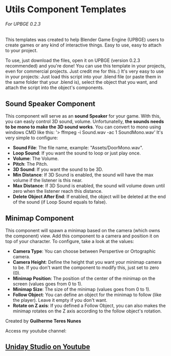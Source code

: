 # Utils Component Templates
###### For UPBGE 0.2.3
This templates was created to help Blender Game Engine (UPBGE) users to create games or any kind of interactive things. Easy to use, easy to attach to your project.

To use, just download the files, open it on UPBGE (version 0.2.3 recommended) and you're done!
You can use this template in your projects, even for commercial projects. Just credit me for this.:)
It's very easy to use in your projects: Just load this script into your .blend file (or paste them in the same folder that your .blend is), select the object that you want, and attach the script into the object's components.

## Sound Speaker Component
This component will serve as an **sound Speaker** for your game. With this, you can easly control 3D sound, volume.
Unfortunatelly, **the sounds needs to be mono to make the 3D sound works**. You can convert to mono using windows CMD like this:
'> ffmpeg -i Sound.wav -ac 1 SoundMono.wav'
It's very simple to configure:
- **Sound File**: The file name, example: "Assets/DoorMono.wav".
- **Loop Sound**: If you want the sound to loop or just play once.
- **Volume**: The Volume.
- **Pitch**: The Pitch.
- **3D Sound**: If you want the sound to be 3D.
- **Min Distance**: If 3D Sound is enabled, the sound will have the max volume if the listener is this near.
- **Max Distance**: If 3D Sound is enabled, the sound will volume down until zero when the listener reach this distance.
- **Delete Object After End**: If enabled, the object will be deleted at the end of the sound (if Loop Sound equals to false).

## Minimap Component
This component will spawn a minimap based on the camera (which owns the component) view. Add this component to a camera and position it on top of your character.
To configure, take a look at the values:
- **Camera Type**: You can choose between Perspertive or Ortographic camera.
- **Camera Height**: Define the height that you want your minimap camera to be. If you don't want the component to modify this, just set to zero (0).
- **Minimap Position**: The position of the center of the minimap on the screen (values goes from 0 to 1).
- **Minimap Size**: The size of the minimap (values goes from 0 to 1).
- **Follow Object**: You can define an object for the minimap to follow (like the player). Leave it empty if you don't want.
- **Rotate on Z axis**: If you defined a Follow Object, you can also makes the minimap rotates on the Z axis according to the follow object's rotation.

Created by **Guilherme Teres Nunes**

Access my youtube channel:
## [Uniday Studio on Youtube](youtube.com/UnidayStudio)